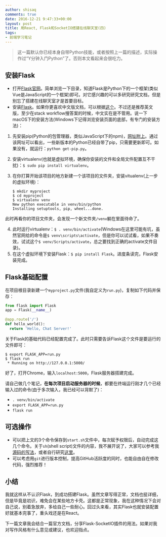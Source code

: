 ```yaml
---
author: shisaq
comments: true
date: 2016-12-21 9:47:33+00:00
layout: post
title: 用React, Flask和SocketIO搭建在线聊天室(四)
tags:
- 前端学习笔记
---
```


> 这一篇默认你已经本身自带Python技能，或者按照上一篇的描述，实际操作过“Y分钟入门Python”了。否则本文看起来会很吃力。
 
## 安装Flask

 * 打开[Flask官网](http://flask.pocoo.org/docs/0.11/)。简单浏览一下目录，知道Flask是Python下的一个框架(类似Vue是JavaScript的一个框架)即可。对它感兴趣的可以多研究研究文档，但是别忘了搭建在线聊天室才是首要目标。
 * 安装[Flask](http://flask.pocoo.org/docs/0.11/installation/#installation)。如果你更喜欢中文版文档，可以根据[这个](http://docs.jinkan.org/docs/flask/)。不过还是推荐英文版，至少在stack workflow搜答案的时候，中文实在是不管用。说一下macOS下的安装方法(Windows下记得浏览安装页面的底部，有专门的安装方法)：
  1. 先安装pip(Python的包管理器，类似JavaScript下的npm)，[网址附上](https://pip.pypa.io/en/stable/installing/)。通过该网址可以看出，一些新版本的Python已经自带了pip，只需要更新即可。如果没有，就运行：`python get-pip.py`。
  2. 安装virtualenv(也就是虚拟环境，确保你安装的文件和全局文件配置互不干扰)：`$ sudo pip install virtualenv`。
  3. 在你打算开始该项目的地方新建一个该项目的文件夹，安装vitualenv(上一步的虚拟环境)：

     ```
     $ mkdir myproject
     $ cd myproject
     $ virtualenv venv
     New python executable in venv/bin/python
     Installing setuptools, pip, wheel...done.
     ```

  此时再看你的项目文件夹，会发现一个新文件夹`/venv`躺在里面待命了。

  4. 此时运行virtualenv：`$ . venv/bin/activate`(Windows在这里可能有坑，虽然官网给的命令是`$ venv\scripts\activate`，但是你可以试试看，如果不奏效，试试这个`$ venv/Scripts/activate`，总之要找到正确的activate文件目录)。
  5. 在这个虚拟环境下安装Flask：`$ pip install Flask`。进度条读完，Flask安装完成。

## Flask基础配置

在项目根目录新建一个`myproject.py`文件(我自定义为`run.py`)，复制如下代码并保存：

```python
from flask import Flask
app = Flask(__name__)
    
@app.route('/')
def hello_world():
  return 'Hello, Chat Server!'
```

关于Flask的基础代码已经配置完成了。此时只需要告诉Flask这个文件是要运行的文件即可：

```
$ export FLASK_APP=run.py
$ flask run
 * Running on http://127.0.0.1:5000/
```

好了，打开Chrome，输入`localhost:5000`，Flask服务器搭建完成。

请自己做几个笔记，**在每次项目启动服务器的时候**，都要在终端运行刚才几个已经输入过的命令(由于多次输入，我已经可以背默了)：

* `. venv/bin/activate`
* `export FLASK_APP=run.py`
* `flask run`

## 可选操作

* 可以把上文的3个命令保存到`start.sh`文件中，每次赋予权限后，自动完成这几个命令。关于`sh`(shell script)文件的内容，我不展开说了，大家可以参考我[源码的写法](https://github.com/shisaq/chat-server/blob/master/run.sh)，或者自行研究[这里](http://linuxcommand.org/wss0010.php)。
* 可以考虑用`git`进行版本控制，提高GitHub活跃度的同时，也能自由自在修改代码，强烈推荐！

## 小结

我就这样从不认识Flask，到成功搭建Flask。虽然文章写得正常，文档也挺详细，但是毕竟是初识，难免会在某些地方卡壳。这都是正常现象，我在这种情况下会对自己说，别着急放弃，多给自己一些耐心。回过头来看，其实Flask也就安装配置好就基本完事了，重头戏还是在React。

下一篇文章我会结合一篇官方文档，分享Flask-SocketIO插件的用法。如果对我对写作风格有什么意见或建议，也欢迎指点。